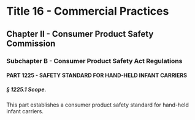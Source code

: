 
# Title 16 - Commercial Practices
## Chapter II - Consumer Product Safety Commission
### Subchapter B - Consumer Product Safety Act Regulations
#### PART 1225 - SAFETY STANDARD FOR HAND-HELD INFANT CARRIERS
##### § 1225.1 Scope.

This part establishes a consumer product safety standard for hand-held infant carriers.
